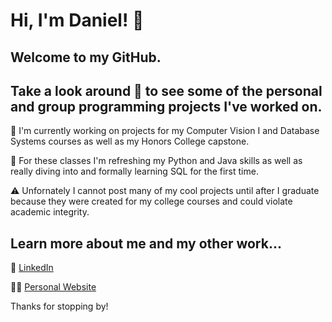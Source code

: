 # Hi, I'm Daniel! 👋
## Welcome to my GitHub.
## Take a look around 👀 to see some of the personal and group programming projects I've worked on.

🔭 I'm currently working on projects for my Computer Vision I and Database Systems courses as well as my Honors College capstone.

🌱 For these classes I'm refreshing my Python and Java skills as well as really diving into and formally learning SQL for the first time.

⚠️ Unfornately I cannot post many of my cool projects until after I graduate because they were created for my college courses and could violate academic integrity.

## Learn more about me and my other work...
🔗 [LinkedIn](https://www.linkedin.com/in/daniellevert)

👨‍💻 [Personal Website](https://www.daniellevert.com)

Thanks for stopping by!
